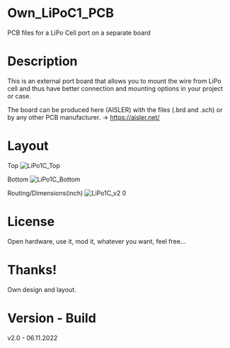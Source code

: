 # Own_LiPoC1_PCB

PCB files for a LiPo Cell port on a separate board 

# Description

This is an external port board that allows you to mount the wire from LiPo cell and thus have better connection and mounting options in your project or case.

The board can be produced here (AISLER) with the files (.brd and .sch) or by any other PCB manufacturer. -> https://aisler.net/

# Layout

Top
![LiPo1C_Top](https://user-images.githubusercontent.com/88975406/204136453-c7727b5e-b2c6-422d-9eb1-955dbfe0c764.png)

Bottom
![LiPo1C_Bottom](https://user-images.githubusercontent.com/88975406/204136464-2b0c9f7b-1f4a-4b89-a4f8-5f0ef59c7d0a.png)

Routing/Dimensions(inch)
![LiPo1C_v2 0](https://user-images.githubusercontent.com/88975406/204136492-70ccf65d-b0dc-43eb-b3ae-c3ad64a0e4a3.png)

# License

Open hardware, use it, mod it, whatever you want, feel free...

# Thanks!

Own design and layout.

# Version - Build

v2.0 - 06.11.2022
